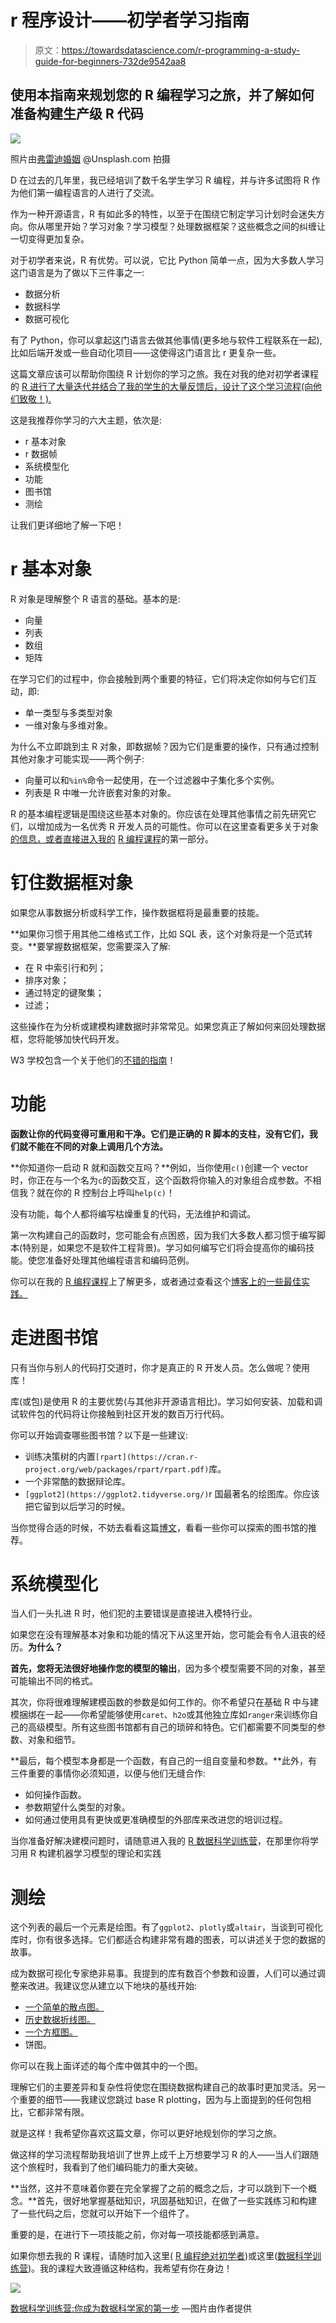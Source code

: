 # r 程序设计——初学者学习指南

> 原文：<https://towardsdatascience.com/r-programming-a-study-guide-for-beginners-732de9542aa8>

## 使用本指南来规划您的 R 编程学习之旅，并了解如何准备构建生产级 R 代码

![](img/1df5a89c435de97011babf1dafa3b6e2.png)

照片由[弗雷迪婚姻](https://unsplash.com/@fredmarriage) @Unsplash.com 拍摄

D 在过去的几年里，我已经培训了数千名学生学习 R 编程，并与许多试图将 R 作为他们第一编程语言的人进行了交流。

作为一种开源语言，R 有如此多的特性，以至于在围绕它制定学习计划时会迷失方向。你从哪里开始？学习对象？学习模型？处理数据框架？这些概念之间的纠缠让一切变得更加复杂。

对于初学者来说，R 有优势。可以说，它比 Python 简单一点，因为大多数人学习这门语言是为了做以下三件事之一:

*   数据分析
*   数据科学
*   数据可视化

有了 Python，你可以拿起这门语言去做其他事情(更多地与软件工程联系在一起),比如后端开发或一些自动化项目——这使得这门语言比 r 更复杂一些。

这篇文章应该可以帮助你围绕 R 计划你的学习之旅。我在对我的绝对初学者课程的 [R 进行了大量迭代并结合了我的学生的大量反馈后，设计了这个学习流程(向他们致敬！).](https://www.udemy.com/course/r-for-absolute-beginners/?couponCode=IVOSTUDENTSJULY)

这是我推荐你学习的六大主题，依次是:

*   r 基本对象
*   r 数据帧
*   系统模型化
*   功能
*   图书馆
*   测绘

让我们更详细地了解一下吧！

# r 基本对象

R 对象是理解整个 R 语言的基础。基本的是:

*   向量
*   列表
*   数组
*   矩阵

在学习它们的过程中，你会接触到两个重要的特征，它们将决定你如何与它们互动，即:

*   单一类型与多类型对象
*   一维对象与多维对象。

为什么不立即跳到主 R 对象，即数据帧？因为它们是重要的操作，只有通过控制其他对象才可能实现——两个例子:

*   向量可以和`%in%`命令一起使用，在一个过滤器中子集化多个实例。
*   列表是 R 中唯一允许嵌套对象的对象。

R 的基本编程逻辑是围绕这些基本对象的。你应该在处理其他事情之前先研究它们，以增加成为一名优秀 R 开发人员的可能性。你可以在这里查看更多关于对象[的信息，或者直接进入我的](/5-r-objects-you-should-learn-to-master-r-programming-685341ce6661) [R 编程课程](https://www.udemy.com/course/r-for-absolute-beginners/?couponCode=IVOSTUDENTSJULY)的第一部分。

# 钉住数据框对象

如果您从事数据分析或科学工作，操作数据框将是最重要的技能。

**如果你习惯于用其他二维格式工作，比如 SQL 表，这个对象将是一个范式转变。**要掌握数据框架，您需要深入了解:

*   在 R 中索引行和列；
*   排序对象；
*   通过特定的键聚集；
*   过滤；

这些操作在为分析或建模构建数据时非常常见。如果您真正了解如何来回处理数据框，您将能够加快代码开发。

W3 学校包含一个关于他们的[不错的指南](https://www.w3schools.com/r/r_data_frames.asp)！

# 功能

**函数让你的代码变得可重用和干净。它们是正确的 R 脚本的支柱，没有它们，我们就不能在不同的对象上调用几个方法。**

**你知道你一启动 R 就和函数交互吗？**例如，当你使用`c()`创建一个 vector 时，你正在与一个名为`c`的函数交互，这个函数将你输入的对象组合成参数。不相信我？就在你的 R 控制台上呼叫`help(c)`！

没有功能，每个人都将编写枯燥重复的代码，无法维护和调试。

第一次构建自己的函数时，您可能会有点困惑，因为我们大多数人都习惯于编写脚本(特别是，如果您不是软件工程背景)。学习如何编写它们将会提高你的编码技能。使您准备好处理其他编程语言和编码范例。

你可以在我的 [R 编程课程](https://www.udemy.com/course/r-for-absolute-beginners/?couponCode=IVOSTUDENTSJULY)上了解更多，或者通过查看这个[博客上的一些最佳实践。](/writing-better-r-functions-best-practices-and-tips-d48ef0691c24)

# 走进图书馆

只有当你与别人的代码打交道时，你才是真正的 R 开发人员。怎么做呢？使用库！

库(或包)是使用 R 的主要优势(与其他非开源语言相比)。学习如何安装、加载和调试软件包的代码将让你接触到社区开发的数百万行代码。

你可以开始调查哪些图书馆？以下是一些建议:

*   训练决策树的内置`[rpart](https://cran.r-project.org/web/packages/rpart/rpart.pdf)`库。
*   一个非常酷的数据辩论库。
*   `[ggplot2](https://ggplot2.tidyverse.org/)`r 国最著名的绘图库。你应该把它留到以后学习的时候。

当你觉得合适的时候，不妨去看看这篇[博文](/top-r-libraries-for-data-scientists-16f064151c04)，看看一些你可以探索的图书馆的推荐。

# 系统模型化

当人们一头扎进 R 时，他们犯的主要错误是直接进入模特行业。

如果您在没有理解基本对象和功能的情况下从这里开始，您可能会有令人沮丧的经历。**为什么？**

**首先，您将无法很好地操作您的模型的输出**，因为多个模型需要不同的对象，甚至可能输出不同的格式。

其次，你将很难理解建模函数的参数是如何工作的。你不希望只在基础 R 中与建模捆绑在一起——你希望能够使用`caret`、`h2o`或其他独立库如`ranger`来训练你自己的高级模型。所有这些图书馆都有自己的琐碎和特色。它们都需要不同类型的参数、对象和细节。

**最后，每个模型本身都是一个函数，有自己的一组自变量和参数。**此外，有三件重要的事情你必须知道，以便与他们无缝合作:

*   如何操作函数。
*   参数期望什么类型的对象。
*   如何通过使用具有更快或更准确模型的外部库来改进您的培训过程。

当你准备好解决建模问题时，请随意进入我的 [R 数据科学训练营](https://www.udemy.com/course/r-for-data-science-first-step-data-scientist/?couponCode=IVOSTUDENTSJULY)，在那里你将学习用 R 构建机器学习模型的理论和实践

# 测绘

这个列表的最后一个元素是绘图。有了`ggplot2`、`plotly`或`altair`，当谈到可视化库时，你有很多选择。它们都适合构建非常有趣的图表，可以讲述关于您的数据的故事。

成为数据可视化专家绝非易事。我提到的库有数百个参数和设置，人们可以通过调整来改进。我建议您从建立以下地块的基线开始:

*   [一个简单的散点图。](https://r-graph-gallery.com/272-basic-scatterplot-with-ggplot2.html)
*   [历史数据折线图。](http://www.sthda.com/english/wiki/ggplot2-line-plot-quick-start-guide-r-software-and-data-visualization)
*   [一个方框图。](https://plotly.com/python/box-plots/)
*   饼图。

你可以在我上面详述的每个库中做其中的一个图。

理解它们的主要差异和复杂性将使您在围绕数据构建自己的故事时更加灵活。另一个重要的细节——我建议您跳过 base R plotting，因为与上面提到的任何包相比，它都非常有限。

就是这样！我希望你喜欢这篇文章，你可以更好地规划你的学习之旅。

做这样的学习流程帮助我培训了世界上成千上万想要学习 R 的人——当人们跟随这个旅程时，我看到了他们编码能力的重大突破。

**当然，这并不意味着你要在完全掌握了之前的概念之后，才可以跳到下一个概念。**首先，很好地掌握基础知识，巩固基础知识，在做了一些实践练习和构建了一些代码之后，您就可以开始下一个组件了。

重要的是，在进行下一项技能之前，你对每一项技能都感到满意。

如果你想去我的 R 课程，请随时加入这里( [R 编程绝对初学者](https://www.udemy.com/course/r-for-absolute-beginners/?couponCode=IVOSTUDENTSJULY))或这里([数据科学训练营](https://www.udemy.com/course/r-for-data-science-first-step-data-scientist/?couponCode=IVOSTUDENTSJULY))。我的课程大致遵循这种结构，我希望有你在身边！

![](img/2702d465b5b32684ef0f97483ae65c31.png)

[数据科学训练营:你成为数据科学家的第一步](https://www.udemy.com/course/r-for-data-science-first-step-data-scientist/?couponCode=IVOSTUDENTSJULY) —图片由作者提供

[](https://ivopbernardo.medium.com/membership) 
